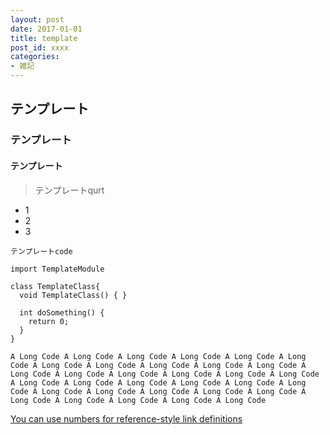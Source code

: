 ```yaml
---
layout: post
date: 2017-01-01
title: template
post_id: xxxx
categories: 
- 雑記
---
```


## テンプレート

### テンプレート

#### テンプレート

> テンプレートqurt

- 1
- 2
- 3

```
テンプレートcode

import TemplateModule

class TemplateClass{
  void TemplateClass() { }

  int doSomething() {
    return 0;
  }
}

A Long Code A Long Code A Long Code A Long Code A Long Code A Long Code A Long Code A Long Code A Long Code A Long Code A Long Code A Long Code A Long Code A Long Code A Long Code A Long Code A Long Code A Long Code A Long Code A Long Code A Long Code A Long Code A Long Code A Long Code A Long Code A Long Code A Long Code A Long Code A Long Code A Long Code A Long Code A Long Code A Long Code 

```

[You can use numbers for reference-style link definitions][1]

[1]: http://toplap.jp
